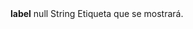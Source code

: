 <tr>
    <td colspan="2"><strong>label</strong></td>
    <td>null</td>
    <td>String</td>
    <td>Etiqueta que se mostrará.</td>
</tr>
